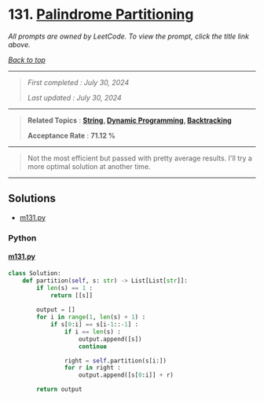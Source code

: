 # 131. [Palindrome Partitioning](<https://leetcode.com/problems/palindrome-partitioning>)

*All prompts are owned by LeetCode. To view the prompt, click the title link above.*

*[Back to top](<../README.md>)*

------

> *First completed : July 30, 2024*
>
> *Last updated : July 30, 2024*

------

> **Related Topics** : **[String](<by_topic/String.md>), [Dynamic Programming](<by_topic/Dynamic Programming.md>), [Backtracking](<by_topic/Backtracking.md>)**
>
> **Acceptance Rate** : **71.12 %**

------

> Not the most efficient but passed with pretty average results. 
> I'll try a more optimal solution at another time.

------

## Solutions

- [m131.py](<../my-submissions/m131.py>)
### Python
#### [m131.py](<../my-submissions/m131.py>)
```Python
class Solution:
    def partition(self, s: str) -> List[List[str]]:
        if len(s) == 1 :
            return [[s]]
        
        output = []
        for i in range(1, len(s) + 1) :
            if s[0:i] == s[i-1::-1] :
                if i == len(s) :
                    output.append([s])
                    continue

                right = self.partition(s[i:])
                for r in right :
                    output.append([s[0:i]] + r)

        return output
```

